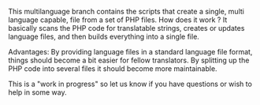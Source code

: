 This multilanguage branch contains the scripts that create a single, multi language capable, file from a set of PHP files. 
How does it work ?
It basically scans the PHP code for translatable strings, creates or updates language files, and then builds everything into a single file.

Advantages:
    By providing language files in a standard language file format, things should become a bit easier for fellow translators.
    By splitting up the PHP code into several files it should become more maintainable.


This is a "work in progress" so let us know if you have questions or wish to help in some way.